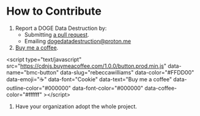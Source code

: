 # How to Contribute

1. Report a DOGE Data Destruction by:
   * Submitting [a pull request](https://github.com/rebeccawilliams/dogedatadestruction).&#x20;
   * Emailing [dogedatadestruction@proton.me](mailto:dogedatadestruction@proton.me)
2. [Buy me a coffee](https://buymeacoffee.com/rebeccawilliams).

\<script type="text/javascript" src="https://cdnjs.buymeacoffee.com/1.0.0/button.prod.min.js" data-name="bmc-button" data-slug="rebeccawilliams" data-color="#FFDD00" data-emoji="☕"  data-font="Cookie" data-text="Buy me a coffee" data-outline-color="#000000" data-font-color="#000000" data-coffee-color="#ffffff" >\</script>

1. Have your organization adopt the whole project.&#x20;
